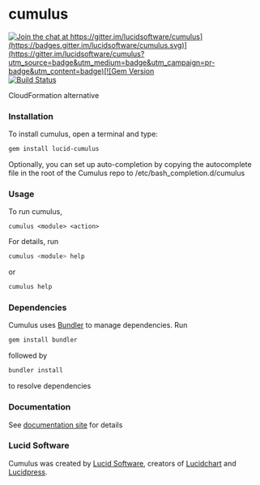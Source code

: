 # cumulus

[![Join the chat at https://gitter.im/lucidsoftware/cumulus](https://badges.gitter.im/lucidsoftware/cumulus.svg)](https://gitter.im/lucidsoftware/cumulus?utm_source=badge&utm_medium=badge&utm_campaign=pr-badge&utm_content=badge)[![Gem Version](https://badge.fury.io/rb/lucid-cumulus.svg)](https://badge.fury.io/rb/lucid-cumulus) [![Build Status](https://travis-ci.com/lucidsoftware/cumulus.svg?branch=master)](https://travis-ci.com/lucidsoftware/cumulus)

CloudFormation alternative

### Installation

To install cumulus, open a terminal and type:
```bash
gem install lucid-cumulus
```
Optionally, you can set up auto-completion by copying the autocomplete file in the root of the Cumulus repo to /etc/bash_completion.d/cumulus


### Usage

To run cumulus,
```
cumulus <module> <action>
```

For details, run
```bash
cumulus <module> help
```
or
```bash
cumulus help
```

### Dependencies

Cumulus uses [Bundler](http://bundler.io/) to manage dependencies. Run
```bash
gem install bundler
```
followed by
```bash
bundler install
```
to resolve dependencies

### Documentation
See [documentation site](http://lucidsoftware.github.io/cumulus) for details

### Lucid Software
Cumulus was created by [Lucid Software](https://www.golucid.co), creators of [Lucidchart](https://www.lucidchart.com) and [Lucidpress](https://www.lucidpress.com).
